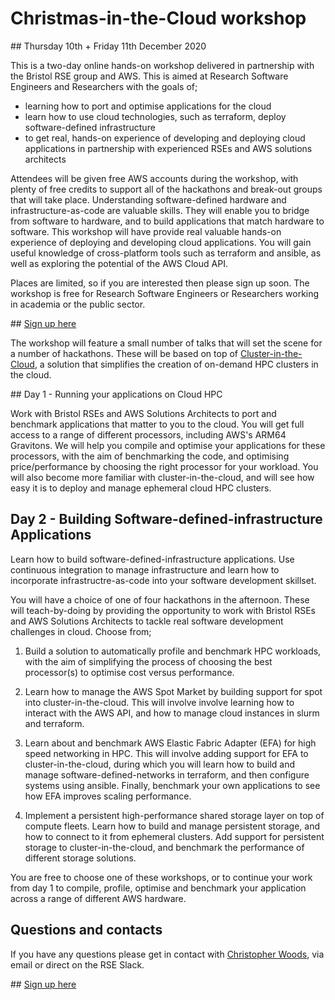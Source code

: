 # Christmas-in-the-Cloud workshop

## Thursday 10th + Friday 11th December 2020

This is a two-day online hands-on workshop delivered in partnership
with the Bristol RSE group and AWS. This is aimed at Research Software Engineers
and Researchers with the goals of;

* learning how to port and optimise applications for the cloud
* learn how to use cloud technologies, such as terraform, deploy 
  software-defined infrastructure
* to get real, hands-on experience of developing and deploying
  cloud applications in partnership with experienced
  RSEs and AWS solutions architects

Attendees will be given free AWS accounts during the workshop, with 
plenty of free credits to support all of the hackathons and break-out
groups that will take place. Understanding software-defined hardware 
and infrastructure-as-code are valuable skills. They will enable
you to bridge from software to hardware, and to build applications
that match hardware to software. This workshop will have provide 
real valuable hands-on experience of deploying and developing cloud 
applications. You will gain useful knowledge of cross-platform tools 
such as terraform and ansible, as well as exploring the potential 
of the AWS Cloud API. 

Places are limited, so if you are interested then please sign up
soon. The workshop is free for Research Software Engineers or 
Researchers working in academia or the public sector.

## [Sign up here](https://awsresearchworkshop.splashthat.com)

The workshop will feature a small number of talks that will set
the scene for a number of hackathons. These will be based on top
of [Cluster-in-the-Cloud](https://cluster-in-the-cloud.readthedocs.io),
a solution that simplifies the creation of on-demand HPC clusters
in the cloud.

## Day 1 - Running your applications on Cloud HPC

Work with Bristol RSEs and AWS Solutions Architects to port and benchmark 
applications that matter to you to the cloud. You will get full access
to a range of different processors, including AWS's ARM64 Gravitons. 
We will help you compile and optimise your applications for these processors,
with the aim of benchmarking the code, and optimising price/performance
by choosing the right processor for your workload. You will also become
more familiar with cluster-in-the-cloud, and will see how easy it is
to deploy and manage ephemeral cloud HPC clusters.

## Day 2 - Building Software-defined-infrastructure Applications

Learn how to build software-defined-infrastructure applications. Use
continuous integration to manage infrastructure and learn how to 
incorporate infrastructre-as-code into your software development
skillset.

You will have a choice of one of four hackathons in the afternoon.
These will teach-by-doing by providing 
the opportunity to work with Bristol RSEs and AWS Solutions
Architects to tackle real software development challenges
in cloud. Choose from;

1. Build a solution to automatically profile and benchmark HPC workloads,
   with the aim of simplifying the process of choosing the best processor(s)
   to optimise cost versus performance.

2. Learn how to manage the AWS Spot Market by building support
   for spot into cluster-in-the-cloud. This will involve involve
   learning how to interact with the AWS API, and how to manage
   cloud instances in slurm and terraform.

3. Learn about and benchmark AWS Elastic Fabric Adapter (EFA) for high
   speed networking in HPC. This will involve adding support
   for EFA to cluster-in-the-cloud, during which you will learn how to build and 
   manage software-defined-networks in terraform, and then
   configure systems using ansible. Finally, benchmark your
   own applications to see how EFA improves scaling performance.

4. Implement a persistent high-performance shared storage 
   layer on top of compute fleets. Learn how to build
   and manage persistent storage, and how to connect to it
   from ephemeral clusters. Add support for persistent
   storage to cluster-in-the-cloud, and benchmark
   the performance of different storage solutions.

You are free to choose one of these workshops, or to continue your
work from day 1 to compile, profile, optimise and benchmark your
application across a range of different AWS hardware.

## Questions and contacts

If you have any questions please get in contact with 
[Christopher Woods](mailto:christopher.woods@bristol.ac.uk),
via email or direct on the RSE Slack.

## [Sign up here](https://awsresearchworkshop.splashthat.com)

